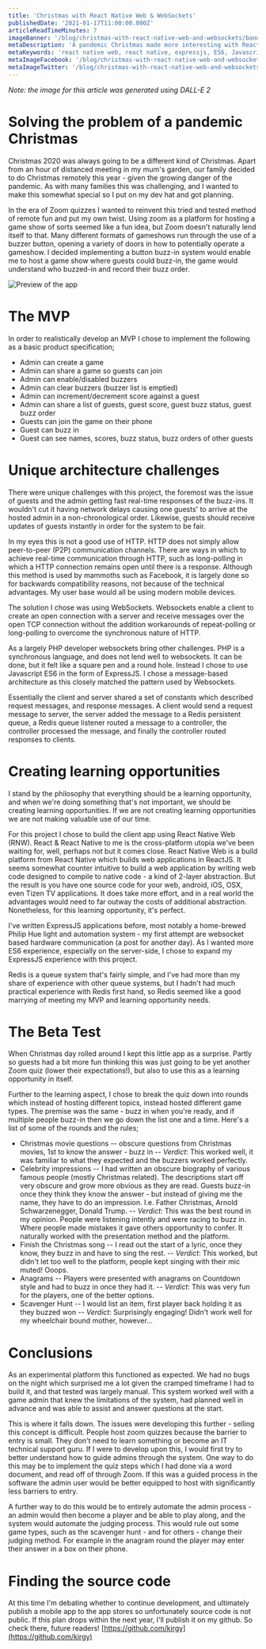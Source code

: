 ```yaml
---
title: 'Christmas with React Native Web & WebSockets'
publishedDate: '2021-01-17T11:00:00.000Z'
articleReadTimeMinutes: 7
imageBanner: '/blog/christmas-with-react-native-web-and-websockets/banner.png'
metaDescription: 'A pandemic Christmas made more interesting with React Native Web.'
metaKeywords: 'react native web, react native, expressjs, ES6, Javascript, pandemic, christmas'
metaImageFacebook: '/blog/christmas-with-react-native-web-and-websockets/banner.png'
metaImageTwitter: '/blog/christmas-with-react-native-web-and-websockets/banner.png'
---
```


_Note: the image for this article was generated using DALL-E 2_

# Solving the problem of a pandemic Christmas

Christmas 2020 was always going to be a different kind of Christmas. Apart from an hour of distanced meeting in my mum's garden, our family decided to do Christmas remotely this year - given the growing danger of the pandemic. As with many families this was challenging, and I wanted to make this somewhat special so I put on my dev hat and got planning.

In the era of Zoom quizzes I wanted to reinvent this tried and tested method of remote fun and put my own twist. Using zoom as a platform for hosting a game show of sorts seemed like a fun idea, but Zoom doesn't naturally lend itself to that. Many different formats of gameshows run through the use of a buzzer button, opening a variety of doors in how to potentially operate a gameshow. I decided implementing a button buzz-in system would enable me to host a game show where guests could buzz-in, the game would understand who buzzed-in and record their buzz order.

![Preview of the app](https://media2.giphy.com/media/nmmA8UfEOkA0O2ky0Y/giphy.gif)

# The MVP

In order to realistically develop an MVP I chose to implement the following as a basic product specification;

- Admin can create a game
- Admin can share a game so guests can join
- Admin can enable/disabled buzzers
- Admin can clear buzzers (buzzer list is emptied)
- Admin can increment/decrement score against a guest
- Admin can share a list of guests, guest score, guest buzz status, guest buzz order
- Guests can join the game on their phone
- Guest can buzz in
- Guest can see names, scores, buzz status, buzz orders of other guests

# Unique architecture challenges

There were unique challenges with this project, the foremost was the issue of guests and the admin getting fast real-time responses of the buzz-ins. It wouldn't cut it having network delays causing one guests' to arrive at the hosted admin in a non-chronological order. Likewise, guests should receive updates of guests instantly in order for the system to be fair.

In my eyes this is not a good use of HTTP. HTTP does not simply allow peer-to-peer (P2P) communication channels. There are ways in which to achieve real-time communication through HTTP, such as long-polling in which a HTTP connection remains open until there is a response. Although this method is used by mammoths such as Facebook, it is largely done so for backwards compatibility reasons, not because of the technical advantages. My user base would all be using modern mobile devices.

The solution I chose was using WebSockets. Websockets enable a client to create an open connection with a server and receive messages over the open TCP connection without the addition workarounds of repeat-polling or long-polling to overcome the synchronous nature of HTTP.

As a largely PHP developer websockets bring other challenges. PHP is a synchronous language, and does not lend well to websockets. It can be done, but it felt like a square pen and a round hole. Instead I chose to use Javascript ES6 in the form of ExpressJS. I chose a message-based architecture as this closely matched the pattern used by Websockets.

Essentially the client and server shared a set of constants which described request messages, and response messages. A client would send a request message to server, the server added the message to a Redis persistent queue, a Redis queue listener routed a message to a controller, the controller processed the message, and finally the controller routed responses to clients.

# Creating learning opportunities

I stand by the philosophy that everything should be a learning opportunity, and when we're doing something that's not important, we should be creating learning opportunities. If we are not creating learning opportunities we are not making valuable use of our time.

For this project I chose to build the client app using React Native Web (RNW). React & React Native to me is the cross-platform utopia we've been waiting for, well, perhaps not but it comes close. React Native Web is a build platform from React Native which builds web applications in ReactJS. It seems somewhat counter intuitive to build a web application by writing web code designed to compile to native code - a kind of 2-layer abstraction. But the result is you have one source code for your web, android, iOS, OSX, even Tizen TV applications. It does take more effort, and in a real world the advantages would need to far outway the costs of additional abstraction. Nonetheless, for this learning opportunity, it's perfect.

I've written ExpressJS applications before, most notably a home-brewed Philip Hue light and automation system - my first attempt are websocket based hardware communication (a post for another day). As I wanted more ES6 experience, especially on the server-side, I chose to expand my ExpressJS experience with this project.

Redis is a queue system that's fairly simple, and I've had more than my share of experience with other queue systems, but I hadn't had much practical experience with Redis first hand, so Redis seemed like a good marrying of meeting my MVP and learning opportunity needs.

# The Beta Test

When Christmas day rolled around I kept this little app as a surprise. Partly so guests had a bit more fun thinking this was just going to be yet another Zoom quiz (lower their expectations!), but also to use this as a learning opportunity in itself.

Further to the learning aspect, I chose to break the quiz down into rounds which instead of hosting different topics, instead hosted different game types. The premise was the same - buzz in when you're ready, and if multiple people buzz-in then we go down the list one and a time. Here's a list of some of the rounds and the rules;

- Christmas movie questions
  -- obscure questions from Christmas movies, 1st to know the answer - buzz in
  -- _Verdict_: This worked well, it was familiar to what they expected and the buzzers worked perfectly.
- Celebrity impressions
  -- I had written an obscure biography of various famous people (mostly Christmas related). The descriptions start off very obscure and grow more obvious as they are read. Guests buzz-in once they think they know the answer - but instead of giving me the name, they have to do an impression. I.e. Father Christmas, Arnold Schwarzenegger, Donald Trump.
  -- _Verdict_: This was the best round in my opinion. People were listening intently and were racing to buzz in. Where people made mistakes it gave others opportunity to confer. It naturally worked with the presentation method and the platform.
- Finish the Christmas song
  -- I read out the start of a lyric, once they know, they buzz in and have to sing the rest.
  -- _Verdict_: This worked, but didn't let too well to the platform, people kept singing with their mic muted! Ooops.
- Anagrams
  -- Players were presented with anagrams on Countdown style and had to buzz in once they had it.
  -- _Verdict_: This was very fun for the players, one of the better options.
- Scavenger Hunt
  -- I would list an item, first player back holding it as they buzzed won
  -- _Verdict_: Surprisingly engaging! Didn't work well for my wheelchair bound mother, however...

# Conclusions

As an experimental platform this functioned as expected. We had no bugs on the night which surprised me a lot given the cramped timeframe I had to build it, and that tested was largely manual. This system worked well with a game admin that knew the limitations of the system, had planned well in advance and was able to assist and answer questions at the start.

This is where it falls down. The issues were developing this further - selling this concept is difficult. People host zoom quizzes because the barrier to entry is small. They don't need to learn something or become an IT technical support guru. If I were to develop upon this, I would first try to better understand how to guide admins through the system. One way to do this may be to implement the quiz steps which I had done via a word document, and read off of through Zoom. If this was a guided process in the software the admin user would be better equipped to host with significantly less barriers to entry.

A further way to do this would be to entirely automate the admin process - an admin would then become a player and be able to play along, and the system would automate the judging process. This would rule out some game types, such as the scavenger hunt - and for others - change their judging method. For example in the anagram round the player may enter their answer in a box on their phone.

# Finding the source code

At this time I'm debating whether to continue development, and ultimately publish a mobile app to the app stores so unfortunately source code is not public. If this plan drops within the next year, I'll publish it on my github. So check there, future readers!
[https://github.com/kirgy](https://github.com/kirgy)
